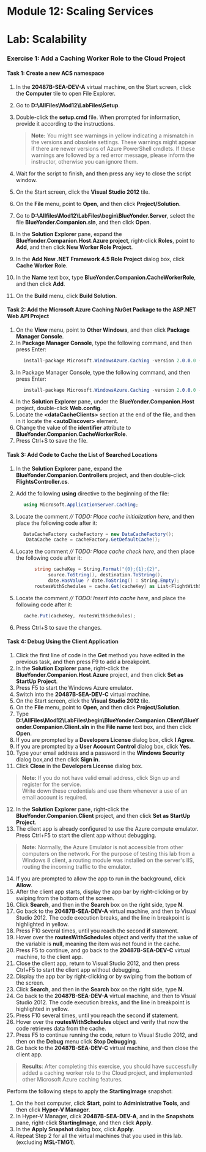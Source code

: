 # Module 12: Scaling Services

# Lab: Scalability

### Exercise 1: Add a Caching Worker Role to the Cloud Project

#### Task 1: Create a new ACS namespace

1. In the **20487B-SEA-DEV-A** virtual machine, on the Start screen, click the **Computer** tile to open File Explorer.
2. Go to **D:\AllFiles\Mod12\LabFiles\Setup**.
3. Double-click the **setup.cmd** file. When prompted for information, provide it according to the instructions.

   >**Note:** You might see warnings in yellow indicating a mismatch in the versions and obsolete settings. These warnings might appear if there are newer versions of Azure PowerShell cmdlets. If these warnings are followed by a red error message, please inform the instructor, otherwise you can ignore them.

4. Wait for the script to finish, and then press any key to close the script window.
5. On the Start screen, click the **Visual Studio 2012** tile.
6. On the **File** menu, point to **Open**, and then click **Project/Solution**.
7. Go to **D:\Allfiles\Mod12\LabFiles\begin\BlueYonder.Server**, select the file **BlueYonder.Companion.sln**, and then click **Open**.
8. In the **Solution Explorer** pane, expand the **BlueYonder.Companion.Host.Azure project**, right-click **Roles**, point to **Add**, and then click **New Worker Role Project**.
9. In the **Add New .NET Framework 4.5 Role Project** dialog box, click **Cache Worker Role**.
10. In the **Name** text box, type **BlueYonder.Companion.CacheWorkerRole**, and then click **Add**.
11. On the **Build** menu, click **Build Solution**.

#### Task 2: Add the Microsoft Azure Caching NuGet Package to the ASP.NET Web API Project

1. On the **View** menu, point to **Other Windows**, and then click **Package Manager Console**.
2. In **Package Manager Console**, type the following command, and then press Enter:

  ```cs
		install-package Microsoft.WindowsAzure.Caching -version 2.0.0.0 -ProjectName BlueYonder.Companion.Controllers
```
3. In Package Manager Console, type the following command, and then press Enter:

  ```cs
		install-package Microsoft.WindowsAzure.Caching -version 2.0.0.0 -ProjectName BlueYonder.Companion.Host
```
4. In the **Solution Explorer** pane, under the **BlueYonder.Companion.Host** project, double-click **Web.config**.
5. Locate the **&lt;dataCacheClients&gt;** section at the end of the file, and then in it locate the **&lt;autoDiscover&gt;** element.
6. Change the value of the **identifier** attribute to **BlueYonder.Companion.CacheWorkerRole**.
7. Press Ctrl+S to save the file.

#### Task 3: Add Code to Cache the List of Searched Locations

1. In the **Solution Explorer** pane, expand the **BlueYonder.Companion.Controllers** project, and then double-click **FlightsController.cs**.

2. Add the following **using** directive to the beginning of the file:

  ```cs
		using Microsoft.ApplicationServer.Caching;
```
3. Locate the comment _// TODO: Place cache initialization here_, and then place the following code after it:

  ```cs
	 	DataCacheFactory cacheFactory = new DataCacheFactory();
         DataCache cache = cacheFactory.GetDefaultCache();
```
4. Locate the comment _// TODO: Place cache check here_, and then place the following code after it:

  ```cs
			string cacheKey = String.Format("{0};{1};{2}",
       		     source.ToString(), destination.ToString(),
        	     date.HasValue ? date.ToString() : String.Empty);
        	routesWithSchedules = cache.Get(cacheKey) as List<FlightWithSchedulesDTO>;
```
5. Locate the comment _// TODO: Insert into cache here_, and place the following code after it:

  ```cs
		cache.Put(cacheKey, routesWithSchedules);
```
6. Press Ctrl+S to save the changes.

#### Task 4: Debug Using the Client Application

1. Click the first line of code in the **Get** method you have edited in the previous task, and then press F9 to add a breakpoint.
2. In the **Solution Explorer** pane, right-click the **BlueYonder.Companion.Host.Azure** project, and then click **Set as StartUp Project**.
3. Press F5 to start the Windows Azure emulator.
4. Switch into the **20487B-SEA-DEV-C** virtual machine.
5. On the Start screen, click the **Visual Studio 2012** tile.
6. On the **File** menu, point to **Open**, and then click **Project/Solution**.
7. Type **D:\AllFiles\Mod12\LabFiles\begin\BlueYonder.Companion.Client\BlueYonder.Companion.Client.sln** in the **File name** text box, and then click **Open**.
8. If you are prompted by a **Developers License** dialog box, click **I Agree**.
9. If you are prompted by a **User Account Control** dialog box, click **Yes.**
10. Type your email address and a password in the **Windows Security** dialog box,and then click **Sign in**.
11. Click **Close** in the **Developers License** dialog box.

   >**Note:** If you do not have valid email address, click Sign up and register for the service.  
   >Write down these credentials and use them whenever a use of an email account is required.

12. In the **Solution Explorer** pane, right-click the **BlueYonder.Companion.Client** project, and then click **Set as StartUp Project**.
13. The client app is already configured to use the Azure compute emulator. Press Ctrl+F5 to start the client app without debugging.

   >**Note:** Normally, the Azure Emulator is not accessible from other computers on the network. For the purpose of testing this lab from a Windows 8 client, a routing module was installed on the server&#39;s IIS, routing the incoming traffic to the emulator.

14. If you are prompted to allow the app to run in the background, click **Allow**.
15. After the client app starts, display the app bar by right-clicking or by swiping from the bottom of the screen.
16. Click **Search**, and then in the **Search** box on the right side, type **N**.
17. Go back to the **20487B-SEA-DEV-A** virtual machine, and then to Visual Studio 2012. The code execution breaks, and the line in breakpoint is highlighted in yellow.
18. Press F10 several times, until you reach the second **if** statement.
19. Hover over the **routesWithSchedules** object and verify that the value of the variable is **null**, meaning the item was not found in the cache.
20. Press F5 to continue, and go back to the **20487B-SEA-DEV-C** virtual machine, to the client app.
21. Close the client app, return to Visual Studio 2012, and then press Ctrl+F5 to start the client app without debugging.
22. Display the app bar by right-clicking or by swiping from the bottom of the screen.
23. Click **Search**, and then in the **Search** box on the right side, type **N.**
24. Go back to the **20487B-SEA-DEV-A** virtual machine, and then to Visual Studio 2012. The code execution breaks, and the line in breakpoint is highlighted in yellow.
25. Press F10 several times, until you reach the second **if** statement.
26. Hover over the **routesWithSchedules** object and verify that now the code retrieves data from the cache.
27. Press F5 to continue running the code, return to Visual Studio 2012, and then on the **Debug** menu click **Stop Debugging**.
28. Go back to the **20487B-SEA-DEV-C** virtual machine, and then close the client app.

  >**Results**: After completing this exercise, you should have successfully added a caching worker role to the Cloud project, and implemented other Microsoft Azure caching features.

Perform the following steps to apply the **StartingImage** snapshot:

1. On the host computer, click **Start**, point to **Administrative Tools**, and then click **Hyper-V Manager**.
2. In Hyper-V Manager, click **20487B-SEA-DEV-A**, and in the **Snapshots** pane, right-click **StartingImage**, and then click **Apply**.
3. In the **Apply Snapshot** dialog box, click **Apply**.
4. Repeat Step 2 for all the virtual machines that you used in this lab. (excluding **MSL-TMG1**).
